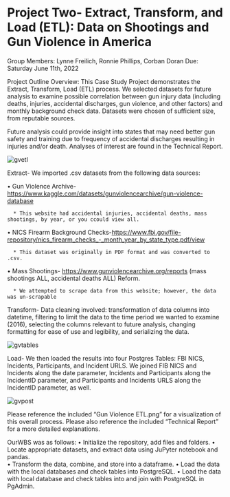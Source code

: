 # Project Two- Extract, Transform, and Load (ETL): Data on Shootings and Gun Violence in America
Group Members: Lynne Freilich, Ronnie Phillips, Corban Doran
Due: Saturday June 11th, 2022

Project Outline Overview: 
This Case Study Project demonstrates the Extract, Transform, Load (ETL) process.  We selected datasets for future analysis to examine possible correlation between gun injury data (including deaths, injuries, accidental discharges, gun violence, and other factors) and monthly background check data.  Datasets were chosen of sufficient size, from reputable sources.  

Future analysis could provide insight into states that may need better gun safety and training due to frequency of accidental discharges resulting in injuries and/or death.  Analyses of interest are found in the Technical Report.


![gvetl](https://user-images.githubusercontent.com/101227638/173212862-3b0403e4-86ea-454c-bf0d-2f3a8badc336.png)

Extract- 
We imported .csv datasets from the following data sources: 

•	Gun Violence Archive- https://www.kaggle.com/datasets/gunviolencearchive/gun-violence-database

      * This website had accidental injuries, accidental deaths, mass shootings, by year, or you ccould view all. 

•	NICS Firearm Background Checks-https://www.fbi.gov/file-repository/nics_firearm_checks_-_month_year_by_state_type.pdf/view

      * This dataset was originally in PDF format and was converted to .csv. 
      
•	Mass Shootings- https://www.gunviolencearchive.org/reports (mass shootings ALL, accidental deaths ALL) Reform.

      * We attempted to scrape data from this website; however, the data was un-scrapable


Transform- 
Data cleaning involved: transformation of data columns into datetime, filtering to limit the data to the time period we wanted to examine (2016), selecting the columns relevant to future analysis, changing formatting for ease of use and legibility, and serializing the data.  

![gvtables](https://user-images.githubusercontent.com/101227638/173212969-9f929078-7d69-4e7d-9d27-ecf33c029d46.png)

Load- 
We then loaded the results into four Postgres Tables: FBI NICS, Incidents, Participants, and Incident URLS.  We joined FIB NICS and Incidents along the date parameter, Incidents and Participants along the IncidentID parameter, and Participants and Incidents URLS along the IncidentID parameter, as well.  

![gvpost](https://user-images.githubusercontent.com/101227638/173212929-4c309401-d093-4c8c-9908-d61b37741264.png)

Please reference the included “Gun Violence ETL.png” for a visualization of this overall process.  Please also reference the included “Technical Report” for a more detailed explanations.


OurWBS was as follows:
•	Initialize the repository, add files and folders.
•	Locate appropriate datasets, and extract data using JuPyter notebook and pandas.  
•	Transform the data, combine, and store into a dataframe.
•	Load the data with the local databases and check tables into PostgreSQL.
•	Load the data with local database and check tables into and join with PostgreSQL in PgAdmin.
